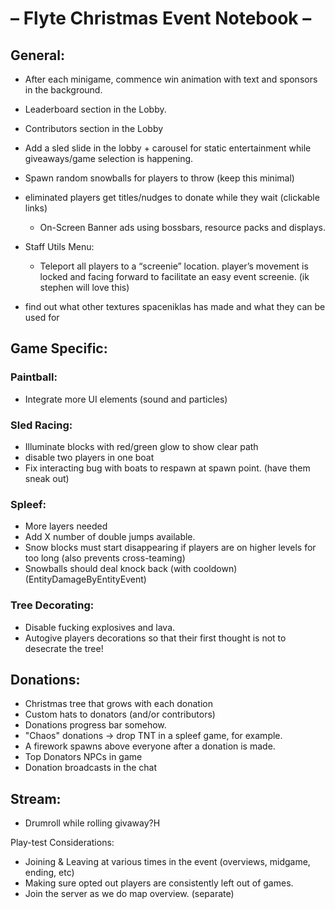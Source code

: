 # – Flyte Christmas Event Notebook –

## General:

- After each minigame, commence win animation with text and sponsors in the background.
- Leaderboard section in the Lobby.
- Contributors section in the Lobby
- Add a sled slide in the lobby + carousel for static entertainment while giveaways/game selection is happening.
- Spawn random snowballs for players to throw (keep this minimal)
- eliminated players get titles/nudges to donate while they wait (clickable links)
    - On-Screen Banner ads using bossbars, resource packs and displays.
- Staff Utils Menu:
    - Teleport all players to a “screenie” location. player’s movement is locked and facing forward to facilitate an easy event screenie. (ik stephen
      will love this)

- find out what other textures spaceniklas has made and what they can be used for

## Game Specific:

### Paintball:

- Integrate more UI elements (sound and particles)

### Sled Racing:

- Illuminate blocks with red/green glow to show clear path
- disable two players in one boat
- Fix interacting bug with boats to respawn at spawn point. (have them sneak out)

### Spleef:

- More layers needed
- Add X number of double jumps available.
- Snow blocks must start disappearing if players are on higher levels for too long (also prevents cross-teaming)
- Snowballs should deal knock back (with cooldown) (EntityDamageByEntityEvent)

### Tree Decorating:

- Disable fucking explosives and lava.
- Autogive players decorations so that their first thought is not to desecrate the tree!

## Donations:

- Christmas tree that grows with each donation
- Custom hats to donators (and/or contributors)
- Donations progress bar somehow.
- "Chaos" donations -> drop TNT in a spleef game, for example.
- A firework spawns above everyone after a donation is made.
- Top Donators NPCs in game
- Donation broadcasts in the chat


## Stream:

- Drumroll while rolling givaway?H

Play-test Considerations:

- Joining & Leaving at various times in the event (overviews, midgame, ending, etc)
- Making sure opted out players are consistently left out of games.
- Join the server as we do map overview. (separate)
